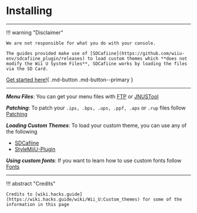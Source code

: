 # Installing

--------------

!!! warning "Disclaimer"

    We are not responsible for what you do with your console.
    
    The guides provided make use of [SDCafiine](https://github.com/wiiu-env/sdcafiine_plugin/releases) to load custom themes which **does not modify the Wii U System Files**, SDCafiine works by loading the files via the SD Card.

[Get started here!](files.md){ .md-button .md-button--primary }

--------------

***Menu Files***: You can get your menu files with [FTP](files.md#__tabbed_1_1) or [JNUSTool](files.md#__tabbed_1_2)

***Patching***: To patch your `.ips, .bps, .ups, .ppf, .aps` or `.rup` files follow [Patching](patching.md)

***Loading Custom Themes***: To load your custom theme, you can use any of the following

- [SDCafiine](loading.md#__tabbed_1_1)
- [StyleMiiU-Plugin](loading.md#__tabbed_1_2)

***Using custom fonts***: If you want to learn how to use custom fonts follow [Fonts](fonts.md)

--------------

!!! abstract "Credits"

    Credits to [wiki.hacks.guide](https://wiki.hacks.guide/wiki/Wii_U:Custom_themes) for some of the information in this page